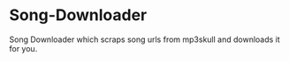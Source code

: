 Song-Downloader
===============

Song Downloader which scraps song urls from mp3skull and downloads it for you.
